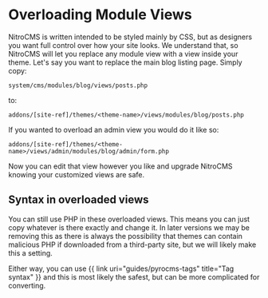 # Overloading Module Views

NitroCMS is written intended to be styled mainly by CSS, but as designers you want full control over how your site looks. We understand that, so NitroCMS will let you replace any module view with a view inside your theme. Let&#39;s say you want to replace the main blog listing page. Simply copy:

	system/cms/modules/blog/views/posts.php

to:

	addons/[site-ref]/themes/<theme-name>/views/modules/blog/posts.php

If you wanted to overload an admin view you would do it like so:

    addons/[site-ref]/themes/<theme-name>/views/admin/modules/blog/admin/form.php

Now you can edit that view however you like and upgrade NitroCMS knowing your customized views are safe.</p>

## Syntax in overloaded views

You can still use PHP in these overloaded views. This means you can just copy whatever is there exactly and change it. In later versions we may be removing this as there is always the possibility that themes can contain malicious PHP if downloaded from a third-party site, but we will likely make this a setting.

Either way, you can use {{ link uri="guides/pyrocms-tags" title="Tag syntax" }} and this is most likely the safest, but can be more complicated for converting.
